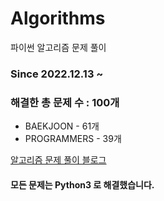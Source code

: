 # Algorithms
파이썬 알고리즘 문제 풀이
### Since 2022.12.13 ~
### 해결한 총 문제 수 : 100개
- BAEKJOON - 61개
- PROGRAMMERS - 39개

[알고리즘 문제 풀이 블로그](https://monzheld.tistory.com/category/%E2%8C%A8%EF%B8%8F%20Algorithms)
#### 모든 문제는 Python3 로 해결했습니다.
